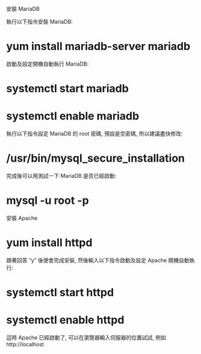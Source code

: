 安裝 MariaDB

執行以下指令安裝 MariaDB:

# yum install mariadb-server mariadb
啟動及設定開機自動執行 MariaDB:

# systemctl start mariadb
# systemctl enable mariadb
執行以下指令設定 MariaDB 的 root 密碼, 預設是空密碼, 所以建議盡快修改:

# /usr/bin/mysql_secure_installation
完成後可以用測試一下 MariaDB 是否已經啟動:

# mysql -u root -p
安裝 Apache

# yum install httpd
跟著回答 “y” 後便會完成安裝, 然後輸入以下指令啟動及設定 Apache 開機自動執行:

# systemctl start httpd
# systemctl enable httpd
這時 Apache 已經啟動了, 可以在瀏覽器輸入伺服器的位置試試, 例如 http://localhost

